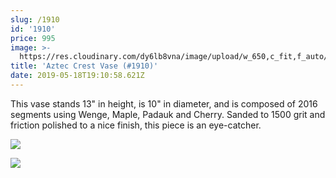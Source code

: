 ```yaml
---
slug: /1910
id: '1910'
price: 995
image: >-
  https://res.cloudinary.com/dy6lb8vna/image/upload/w_650,c_fit,f_auto/v1558206617/GB%20Bowlworks%20Gallery/1910a.jpg
title: 'Aztec Crest Vase (#1910)'
date: 2019-05-18T19:10:58.621Z
---
```

This vase stands 13" in height, is 10" in diameter, and is composed of 2016 segments using Wenge, Maple, Padauk and Cherry.  Sanded to 1500 grit and friction polished to a nice finish, this piece is an eye-catcher.

![](https://res.cloudinary.com/dy6lb8vna/image/upload/w_350,c_fit,f_auto/v1558206884/GB%20Bowlworks%20Gallery/IMG_4577.jpg)

![](https://res.cloudinary.com/dy6lb8vna/image/upload/w_350,c_fit,f_auto/v1558207042/GB%20Bowlworks%20Gallery/IMG_4563.jpg)

